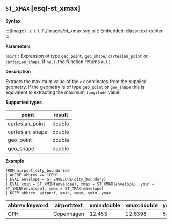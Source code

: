 ## `ST_XMAX` [esql-st_xmax]

**Syntax**

:::{image} ../../../../../images/st_xmax.svg
:alt: Embedded
:class: text-center
:::

**Parameters**

`point`
:   Expression of type `geo_point`, `geo_shape`, `cartesian_point` or `cartesian_shape`. If `null`, the function returns `null`.

**Description**

Extracts the maximum value of the `x` coordinates from the supplied geometry. If the geometry is of type `geo_point` or `geo_shape` this is equivalent to extracting the maximum `longitude` value.

**Supported types**

| point | result |
| --- | --- |
| cartesian_point | double |
| cartesian_shape | double |
| geo_point | double |
| geo_shape | double |

**Example**

```esql
FROM airport_city_boundaries
| WHERE abbrev == "CPH"
| EVAL envelope = ST_ENVELOPE(city_boundary)
| EVAL xmin = ST_XMIN(envelope), xmax = ST_XMAX(envelope), ymin = ST_YMIN(envelope), ymax = ST_YMAX(envelope)
| KEEP abbrev, airport, xmin, xmax, ymin, ymax
```

| abbrev:keyword | airport:text | xmin:double | xmax:double | ymin:double | ymax:double |
| --- | --- | --- | --- | --- | --- |
| CPH | Copenhagen | 12.453 | 12.6398 | 55.6318 | 55.7327 |


